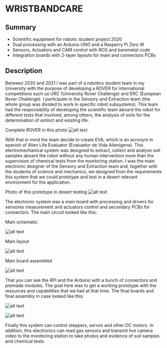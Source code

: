 # WRISTBANDCARE

## Summary
- Scientific equipment for robotic student project 2020
- Dual processing with an Arduino UNO and a Rasperry Pi Zero W
- Sensors, Actuators and CAM control with ROS and baremetal code
- Integration boards with 2-layer layouts for main and connectors PCBs

## Description
Between 2020 and 2021 I was part of a robotics student team in my University with the purpose of developing a ROVER for international competitions such us URC (University Rover Challenge) and ERC (European Rover Challenge). I participate in the Sensory and Extraction team (the whole group was divided to work in specific robot subsystems). This team had the responsibility of developing the scientific team aboard the robot for different tests that involved, among others, the analysis of soils for the determination of extinct and existing life.

Complete ROVER in this photo
![alt text](ROVER.jpg "ROVER photo")

With that in mind the team decide to create EVA, which is an acronym in spanish of Alien Life Evaluator (Evaluador de Vida Alienígena). This electromechanical system was designed to extract, collect and analyse soil samples aboard the robot without any human intervention more than the supervision of chemical tests from the monitoring station. I was the main electronic designer of the Sensory and Extraction team and, together with the students of science and mechanics, we designed from the requirements this system that we could prototype and test in a desert relevant environment for the application.

Photo of this prototype in desert testing
![alt text](desert-test.jpg "ROVER test")

The electronic system was a main board with processing and drivers for sensores measurement and actuators control and secondary PCBs for connectors. The main circuit looked like this:

Main schematic

![alt text](final-schematic-main.png "Main schematic")

Main layout

![alt text](pcb-main.png "Main pcb")

Main board assembled

![alt text](main-board.jpeg "Main board assembled")

That you can see the RPI and the Arduino with a bunch of connectors and premade modules. The goal here was to get a working prototype with the resources and capabilities that we had at that time. The final boards and final assembly in case looked like this:

![alt text](all-boards.jpg "All boards")

![alt text](case.jpeg "Case assembled")

Finally this system can control steppers, servos and other DC motors. In addition, this electronics can read gas sensors and transmit live camera video to the monitoring station to take photos and evidence of soil samples and chemical tests. 